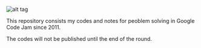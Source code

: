 ![alt tag](https://code.google.com/codejam/contest/static/logo_image2.gif)


This repository consists my codes and notes for peoblem solving in Google Code Jam since 2011.

The codes will not be published until the end of the round.